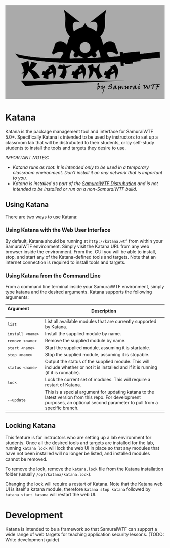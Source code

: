 ![Katana Logo](/html/images/katana-logo.svg)

# Katana
Katana is the package management tool and interface for SamuraiWTF 5.0+. Specifically Katana is intended to be used by instructors to set up a classroom lab that
will be distrubuted to their students, or by self-study students to install the tools and targets they desire to use.

_IMPORTANT NOTES:_
* _Katana runs as root. It is intended only to be used in a temporary classroom environment. Don't install it on any network that is important to you._
* _Katana is installed as part of the [SamuraiWTF Distrubution](https://github.com/SamuraiWTF/samuraiwtf) and is not intended to be installed or run on a 
non-SamuraiWTF build._


## Using Katana
There are two ways to use Katana:

### Using Katana with the Web  User Interface
By default, Katana should be running at `http://katana.wtf` from within your SamuraiWTF environment. Simply visit the Katana URL from any web browser inside the 
environment. From the. GUI you will be able to install, stop, and start any of the Katana-defined tools and targets. Note that an internet connection is required to
install tools and targets.

### Using Katana from the Command Line
From a command line terminal inside your SamuraiWTF environment, simply type katana and the desired arguments. Katana supports the following arguments:

| Argument &nbsp; &nbsp;&nbsp;&nbsp;&nbsp;&nbsp;&nbsp; &nbsp;&nbsp;&nbsp;&nbsp; &nbsp; &nbsp; &nbsp; &nbsp; &nbsp;&nbsp; &nbsp; &nbsp; &nbsp; &nbsp; &nbsp;| Description |
| :------------- | ------------- |
| `list` | List all available modules that are currently supported by Katana. |
| `install <name>` | Install the supplied module by name. |
| `remove <name>` | Remove the supplied module by name. |
| `start <name>` | Start the supplied module, assuming it is startable. |
| `stop <name>` | Stop the supplied module, assuming it is stopable. |
| `status <name>` | Output the status of the supplied module. This will include whether or not it is installed and if it is running (if it is runnable). |
| `lock` | Lock the current set of modules. This will require a restart of Katana. |
| `--update` | This is a special argument for updating katana to the latest version from this repo. For development purposes, an optional second parameter to pull from a specific branch.  |

## Locking Katana
This feature is for instructors who are setting up a lab environment for students. Once all the desired tools and targets are installed for the lab, running `katana lock` will lock the web UI in place so that 
any modules that have not been installed will no longer be listed, and installed modules cannot be removed.

To remove the lock, remove the `katana.lock` file from the Katana installation folder (usually `/opt/katana/katana.lock`).

Changing the lock will require a restart of Katana. Note that the Katana web UI is itself a katana module, therefore `katana stop katana` followed by `katana start katana` will restart the web UI.

# Development

Katana is intended to be a framework so that SamuraiWTF can support a wide range of web targets for teaching application security lessons.
(TODO: Write development guide)
